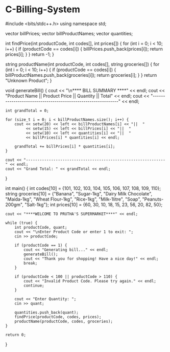 # C-Billing-System
#include <bits/stdc++.h>
using namespace std;


vector<int> billPrices;
vector<string> billProductNames;
vector<int> quantities;


int findPrice(int productCode, int codes[], int prices[]) {
    for (int i = 0; i < 10; i++) {
        if (productCode == codes[i]) {
            billPrices.push_back(prices[i]); 
            return prices[i];
        }
    }
    return -1; 
}


string productName(int productCode, int codes[], string groceries[]) {
    for (int i = 0; i < 10; i++) {
        if (productCode == codes[i]) {
            billProductNames.push_back(groceries[i]); 
            return groceries[i];
        }
    }
    return "Unknown Product";
}


void generateBill() {
    cout << "\n**** BILL SUMMARY ****" << endl;
    cout << "Product Name         ||  Product Price  ||  Quantity  ||  Total" << endl;
    cout << "-------------------------------------------------------------" << endl;

    int grandTotal = 0;

    for (size_t i = 0; i < billProductNames.size(); i++) {
        cout << setw(20) << left << billProductNames[i] << "||  "
             << setw(15) << left << billPrices[i] << "||  "
             << setw(10) << left << quantities[i] << "||  "
             << billPrices[i] * quantities[i] << endl;

        grandTotal += billPrices[i] * quantities[i];
    }

    cout << "-------------------------------------------------------------" << endl;
    cout << "Grand Total: " << grandTotal << endl;
}

int main() {
    int codes[10] = {101, 102, 103, 104, 105, 106, 107, 108, 109, 110};
    string groceries[10] = {"Banana", "Sugar-1kg", "Dairy Milk Chocolate", "Maida-1kg", "Wheat Flour-1kg",
                            "Rice-1kg", "Milk-1litre", "Soap", "Peanuts-200gm", "Salt-1kg"};
    int prices[10] = {60, 30, 10, 18, 15, 23, 56, 20, 82, 50};

    cout << "****WELCOME TO PRUTHA'S SUPERMARKET****" << endl;

    while (true) {
        int productCode, quant;
        cout << "\nEnter Product Code or enter 1 to exit: ";
        cin >> productCode;

        if (productCode == 1) {
            cout << "Generating bill..." << endl;
            generateBill();
            cout << "Thank you for shopping! Have a nice day!" << endl;
            break;
        }

        if (productCode < 100 || productCode > 110) {
            cout << "Invalid Product Code. Please try again." << endl;
            continue;
        }

        cout << "Enter Quantity: ";
        cin >> quant;

        quantities.push_back(quant); 
        findPrice(productCode, codes, prices); 
        productName(productCode, codes, groceries); 
    }

    return 0;
}
